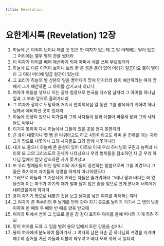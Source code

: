 ```yaml
---
title: Revelation
---
```


# 요한계시록 (Revelation) 12장
1. 하늘에 큰 이적이 보이니 해를 옷 입은 한 여자가 있는데 그 발 아래에는 달이 있고 그 머리에는 열두 별의 관을 썼더라
1. 이 여자가 아이를 배어 해산하게 되매 아파서 애를 쓰며 부르짖더라
1. 하늘에 또 다른 이적이 보이니 보라 한 큰 붉은 용이 있어 머리가 일곱이요 뿔이 열이라 그 여러 머리에 일곱 왕관이 있는데
1. 그 꼬리가 하늘의 별 삼분의 일을 끌어다가 땅에 던지더라 용이 해산하려는 여자 앞에서 그가 해산하면 그 아이를 삼키고자 하더니
1. 여자가 아들을 낳으니 이는 장차 철장으로 만국을 다스릴 남자라 그 아이를 하나님 앞과 그 보좌 앞으로 올려가더라
1. 그 여자가 광야로 도망하매 거기서 천이백육십 일 동안 그를 양육하기 위하여 하나님께서 예비하신 곳이 있더라
1. 하늘에 전쟁이 있으니 미가엘과 그의 사자들이 용과 더불어 싸울새 용과 그의 사자들도 싸우나
1. 이기지 못하여 다시 하늘에서 그들이 있을 곳을 얻지 못한지라
1. 큰 용이 내쫓기니 옛 뱀 곧 마귀라고도 하고 사탄이라고도 하며 온 천하를 꾀는 자라 그가 땅으로 내쫓기니 그의 사자들도 그와 함께 내쫓기니라
1. 내가 또 들으니 하늘에 큰 음성이 있어 이르되 이제 우리 하나님의 구원과 능력과 나라와 또 그의 그리스도의 권세가 나타났으니 우리 형제들을 참소하던 자 곧 우리 하나님 앞에서 밤낮 참소하던 자가 쫓겨났고
1. 또 우리 형제들이 어린 양의 피와 자기들이 증언하는 말씀으로써 그를 이겼으니 그들은 죽기까지 자기들의 생명을 아끼지 아니하였도다
1. 그러므로 하늘과 그 가운데에 거하는 자들은 즐거워하라 그러나 땅과 바다는 화 있을진저 이는 마귀가 자기의 때가 얼마 남지 않은 줄을 알므로 크게 분내어 너희에게 내려갔음이라 하더라
1. 용이 자기가 땅으로 내쫓긴 것을 보고 남자를 낳은 여자를 박해하는지라
1. 그 여자가 큰 독수리의 두 날개를 받아 광야 자기 곳으로 날아가 거기서 그 뱀의 낯을 피하여 한 때와 두 때와 반 때를 양육 받으매
1. 여자의 뒤에서 뱀이 그 입으로 물을 강 같이 토하여 여자를 물에 떠내려 가게 하려 하되
1. 땅이 여자를 도와 그 입을 벌려 용의 입에서 토한 강물을 삼키니
1. 용이 여자에게 분노하여 돌아가서 그 여자의 남은 자손 곧 하나님의 계명을 지키며 예수의 증거를 가진 자들과 더불어 싸우려고 바다 모래 위에 서 있더라